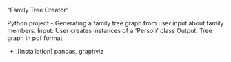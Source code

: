"Family Tree Creator" 

Python project - Generating a family tree graph from user input about family members. 
Input: User creates instances of a 'Person' class
Output: Tree graph in pdf format 

- [Installation] 
pandas, graphviz
